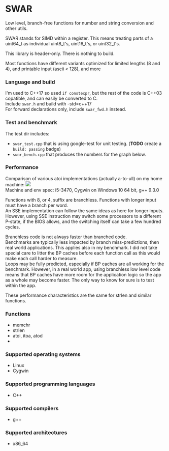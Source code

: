 # SWAR
Low level, branch-free functions for number and string conversion and other utils.

SWAR stands for SIMD within a register. This means treating parts of a uint64_t as individual uint8_t's, uint16_t's, or uint32_t's.

This library is header-only. There is nothing to build.

Most functions have different variants optimized for limited lengths (8 and 4), and printable input (ascii < 128), and more

### Language and build

I'm used to C++17 so used `if constexpr`, but the rest of the code is C++03 copatible, and can easily be converted to C.<br>
Include `swar.h` and build with -std=c++17<br>
For forward declarations only, include `swar_fwd.h` instead.

### Test and benchmark

The test dir includes:
- `swar_test.cpp` that is using google-test for unit testing. (**TODO** create a `build: passing` badge)<br>
- `swar_bench.cpp` that produces the numbers for the graph below.<br>

### Performance

Comparison of various atoi implementations (actually a-to-ull) on my home machine:
<img src="https://lh3.googleusercontent.com/KeHaQM5RM2_hS6Gf8MEtRlV4EgVwnJBqLnxMinczB67XUaR8wXyriYNrqY4ukYBE0aGNQ4TDA31f1MIP57j4r78zmeYk3OAqFySu2yfHQClDhxMnm86ACtUVI6EQSGX7aF0HgTYD3Cg=w2400"><br>
Machine and env spec: i5-3470, Cygwin on Windows 10 64 bit, g++ 9.3.0

Functions with 8, or 4, suffix are branchless. Functions with longer input must have a branch per word.<br>
An SSE implementation can follow the same ideas as here for longer inputs. However, using SSE instruction may switch some processors to a different P-state, if the BIOS allows, and the switching itself can take a few hundred cycles.

Branchless code is not always faster than branched code.<br>
Benchmarks are typically less impacted by branch miss-predictions, then real world applications. This applies also in my benchmark. I did not take special care to litter the BP caches before each function call as this would make each call harder to measure.<br>
Loops may be fully predicted, especially if BP caches are all working for the benchmark. However, in a real world app, using branchless low level code means that BP caches have more room for the application logic so the app as a whole may become faster. The only way to know for sure is to test within the app.

These performance characteristics are the same for strlen and similar functions.

### Functions
* memchr
* strlen
* atoi, itoa, atod
* 

### Supported operating systems
* Linux
* Cygwin

### Supported programming languages
* C++

### Supported compilers
* g++

### Supported architectures
* x86_64


